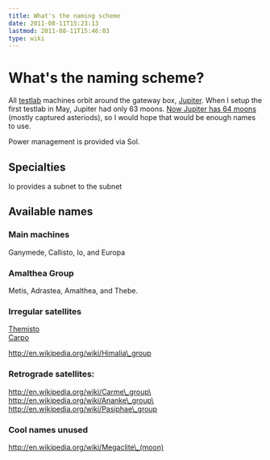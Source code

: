 ```yaml
---
title: What's the naming scheme
date: 2011-08-11T15:23:13
lastmod: 2011-08-11T15:46:03
type: wiki
---
```

What's the naming scheme?
=========================

All [testlab](Testlab.md) machines orbit around the gateway box,
[Jupiter](Jupiter.md). When I setup the first testlab in May, Jupiter had
only 63 moons. [Now Jupiter has 64
moons](http://en.wikipedia.org/wiki/Moons_of_Jupiter) (mostly captured
asteriods), so I would hope that would be enough names to use.

Power management is provided via <link>Sol</link>.

Specialties
-----------

<link>Io</link> provides a subnet to the subnet

Available names
---------------

### Main machines

Ganymede, Callisto, Io, and Europa

### Amalthea Group

Metis, Adrastea, Amalthea, and Thebe.

### Irregular satellites

[Themisto](http://en.wikipedia.org/wiki/Themisto_(moon))\
[Carpo](http://en.wikipedia.org/wiki/Carpo_(moon))

http://en.wikipedia.org/wiki/Himalia\_group

### Retrograde satellites:

http://en.wikipedia.org/wiki/Carme\_group\
http://en.wikipedia.org/wiki/Ananke\_group\
http://en.wikipedia.org/wiki/Pasiphae\_group

### Cool names unused

http://en.wikipedia.org/wiki/Megaclite\_(moon)
